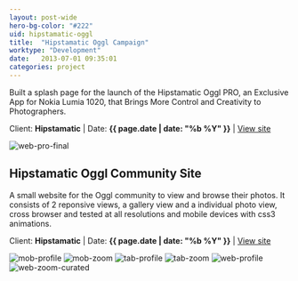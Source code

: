 ```yaml
---
layout: post-wide
hero-bg-color: "#222"
uid: hipstamatic-oggl
title:  "Hipstamatic Oggl Campaign"
worktype: "Development"
date:   2013-07-01 09:35:01
categories: project
---
```


<p>
  Built a splash page for the launch of the Hipstamatic Oggl PRO, an Exclusive App for Nokia Lumia 1020, that Brings More Control and Creativity to Photographers.
</p>

<p class="meta">Client: <strong>Hipstamatic</strong> | Date: <strong>{{ page.date | date: "%b %Y" }}</strong> | <a href="http://www.jonathanmatthey.com/hipsta/oggl_pro">View site</a></p>

<div class="showcase">
  <img src="/img/hipstamatic-oggl/web_PRO_final.jpg" alt="web-pro-final">
</div>

<h2>
  Hipstamatic Oggl Community Site
</h2>

<p>
  A small website for the Oggl community to view and browse their photos.  It consists of 2 reponsive views, a gallery view and a individual photo view, cross browser and tested at all resolutions and mobile devices with css3 animations.
</p>

<p class="meta">Client: <strong>Hipstamatic</strong> | Date: <strong>{{ page.date | date: "%b %Y" }}</strong> | <a href="http://oggl.me/shaney/">View site</a></p>

<div class="showcase">
  <img src="/img/hipstamatic-oggl/mob_profile.jpg" alt="mob-profile">
  <img src="/img/hipstamatic-oggl/mob_zoom.jpg" alt="mob-zoom">
  <img src="/img/hipstamatic-oggl/tab_profile.jpg" alt="tab-profile">
  <img src="/img/hipstamatic-oggl/tab_zoom_curated.jpg" alt="tab-zoom">
  <img src="/img/hipstamatic-oggl/Web_profile.jpg" alt="web-profile">
  <img src="/img/hipstamatic-oggl/Web_zoom_curated.jpg" alt="web-zoom-curated">
</div>